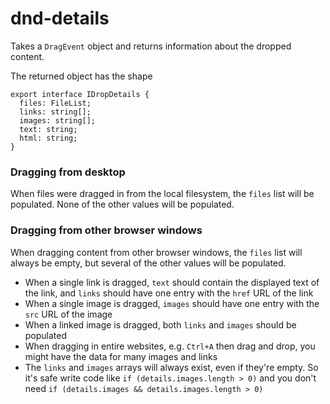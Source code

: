 # dnd-details

Takes a `DragEvent` object and returns information about the dropped content.

The returned object has the shape

```
export interface IDropDetails {
  files: FileList;
  links: string[];
  images: string[];
  text: string;
  html: string;
}
```

### Dragging from desktop

When files were dragged in from the local filesystem, the `files` list will be populated.
None of the other values will be populated.

### Dragging from other browser windows

When dragging content from other browser windows, the `files` list will always be empty, but several of the other values will be populated.

-   When a single link is dragged, `text` should contain the displayed text of the link, and `links` should have one entry with the `href` URL of the link
-   When a single image is dragged, `images` should have one entry with the `src` URL of the image
-   When a linked image is dragged, both `links` and `images` should be populated
-   When dragging in entire websites, e.g. `Ctrl+A` then drag and drop, you might have the data for many images and links
-   The `links` and `images` arrays will always exist, even if they're empty. So it's safe write code like `if (details.images.length > 0)` and you don't need `if (details.images && details.images.length > 0)`
